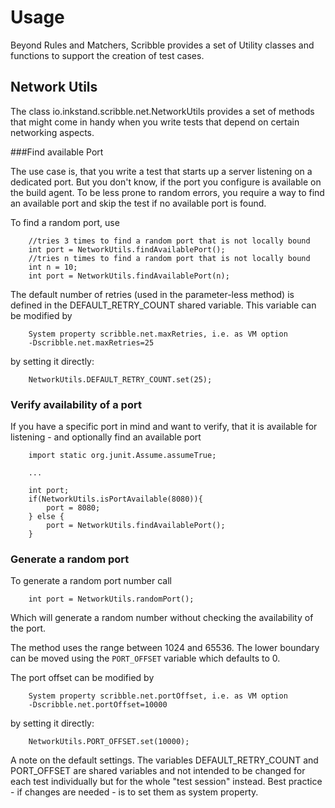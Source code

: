 Usage
=====

Beyond Rules and Matchers, Scribble provides a set of Utility classes and functions to support the creation of test cases.

        
Network Utils
-------------

The class io.inkstand.scribble.net.NetworkUtils provides a set of methods that might come in handy when you write tests 
that depend on certain networking aspects.

###Find available Port

The use case is, that you write a test that starts up a server listening on a dedicated port. But you don't know, if the 
port you configure is available on the build agent. To be less prone to random errors, you require a way to find an 
available port and skip the test if no available port is found.

To find a random port, use

        //tries 3 times to find a random port that is not locally bound
        int port = NetworkUtils.findAvailablePort();
        //tries n times to find a random port that is not locally bound
        int n = 10;
        int port = NetworkUtils.findAvailablePort(n);

The default number of retries (used in the parameter-less method) is defined in the DEFAULT_RETRY_COUNT shared variable. 
This variable can be modified by

        System property scribble.net.maxRetries, i.e. as VM option
        -Dscribble.net.maxRetries=25

by setting it directly:

        NetworkUtils.DEFAULT_RETRY_COUNT.set(25);

### Verify availability of a port


If you have a specific port in mind and want to verify, that it is available for listening - and optionally find an 
available port

        import static org.junit.Assume.assumeTrue;
        
        ...
        
        int port;
        if(NetworkUtils.isPortAvailable(8080)){
            port = 8080;
        } else {
            port = NetworkUtils.findAvailablePort();
        }
        
### Generate a random port

To generate a random port number call

        int port = NetworkUtils.randomPort();

Which will generate a random number without checking the availability of the port.

The method uses the range between 1024 and 65536. The lower boundary can be moved using the ```PORT_OFFSET``` variable 
which defaults to 0.

The port offset can be modified by

        System property scribble.net.portOffset, i.e. as VM option
        -Dscribble.net.portOffset=10000

by setting it directly:
        
        NetworkUtils.PORT_OFFSET.set(10000);

A note on the default settings. The variables DEFAULT_RETRY_COUNT and PORT_OFFSET are shared variables and not 
intended to be changed for each test individually but for the whole "test session" instead. Best practice - 
if changes are needed - is to set them as system property.
